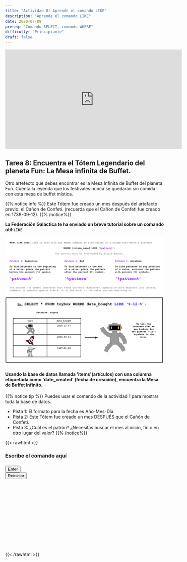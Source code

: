```yaml
---
title: "Actividad 8: Aprende el comando LIKE"
description: "Aprende el comando LIKE"
date: 2020-07-09
prereq: "Comando SELECT, comando WHERE"
difficulty: "Principiante"
draft: false
---
```

<!-- Links for javascript and CSS needed for drop down logic -->
<link rel="stylesheet" href="../default/_default.css" type="text/css"></link>
<link rel="stylesheet" href="../default/_type.css" type="text/css"></link>
<script type="text/javascript" src="../default/_default.js"></script>
<script type="text/javascript" src="../default/_type.js"></script>
<script type="text/javascript" src="../default/alasql.js"></script>
<script type="text/javascript" src="../default/db.js"></script>
<link rel="stylesheet" href="_activity8.css" type="text/css"></link>
<script type="text/javascript" src="_activity8.js"></script>

<p style="text-align: center;"><iframe width="560" height="315" src="https://www.youtube.com/embed/dPk644r21e0" title="YouTube video player" frameborder="0" allow="accelerometer; autoplay; clipboard-write; encrypted-media; gyroscope; picture-in-picture" allowfullscreen></iframe></p>


## Tarea 8: Encuentra el Tótem Legendario del planeta Fun: La Mesa infinita de Buffet.

Otro artefecto que debes encontrar es la Mesa Infinita de Buffet del planeta Fun.
Cuenta la leyenda que los festivales nunca se quedarán sin comida con esta mesa de buffet mística.

{{% notice info %}}
Este Tótem fue creado un mes después del artefacto previo: el Cañon de Confeti. (recuerda que el Cañon de Confeti fue creado en 1738-09-12).
{{% /notice%}}

**La Federación Galáctica te ha enviado un breve tutorial sobre un comando útil:`LIKE`**

![Explain](assets/like_explain.png)
![Ex](assets/like.png)

#### Usando la base de datos llamada 'items'(artículos) con una columna etiquetada como 'date_created' (fecha de creación), encuentra la Mesa de Buffet Infinito.
{{% notice tip %}}
Puedes usar el comando de la actividad 1 para mostrar toda la base de datos.

* Pista 1: El formato para la fecha es Año-Mes-Día.
* Pista 2: Este Tótem fue creado un mes DESPUÉS que el Cañón de Confeti.
* Pista 3: ¿Cuál es el patrón? ¿Necesitas buscar el mes al inicio, fin o en otro lugar del valor?
{{% /notice%}}
<!-- SQL Type In Activity -->

{{< rawhtml >}}

  <div class="content_scaler">
    <div class="terminal_div" id="terminal_div">
      <div class = "outer">
        <h3 id = "commands" contenteditable="true" onclick="placeholder()">Escribe el comando aquí</h3>
      </div>
      <div class = "prev">
        <h3 id = "prev"></h3>
      </div>
      <div style="clear: both;"></div> 
      <button class="button button1" onclick="sql()"> Enter </button>
      <div style="clear: both;"></div> 
      <button class = "button reset" onclick="reset()">Reiniciar</button>
    </div> <!-- terminal_div -->
  </div> <!-- content_scaler -->
  <div style="clear: both;"></div> 
  <h1 class="error" id="sqlcommand" style="visibility:hidden"><strong>ERROR ENTRADA INVÁLIDA</strong></h1>
  <table id="table">
    <tr></tr>
  </table>
  <h4 id="story"></h4>

<div id="legend" style="visibility:hidden">
  <h4> ¡Encontraste la ubicación del Tótem Legendario del planeta Fun: La Mesa de Buffet Infinito! Ahora viajaremos a la capital de Fun.
  </h4>
</div>

<br>

<!-- Unhide the buffet table location -->
<img id="gps" alt="gps" style="visibility:hidden; pointer-events: none;"/>

<!-- Tells User to continue mission -->
<div class="resume_plot" id="resume_plot" style="visibility:hidden">
  <div class="alert">
    <span id="check">&#10003;</span>
    Completaste la tarea. Continúa con la siguiente misión.
  </div>
</div>

{{< /rawhtml >}}
